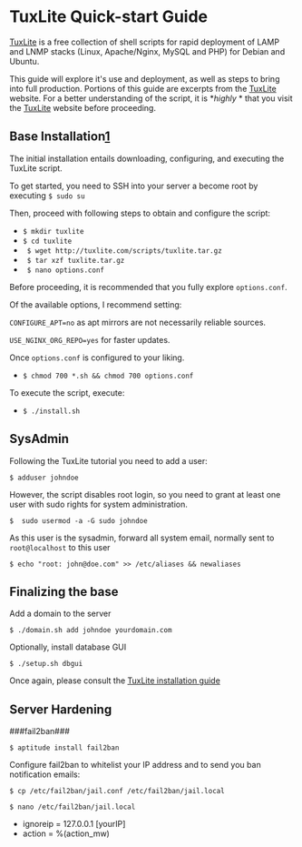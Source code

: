 TuxLite Quick-start Guide
=============
[TuxLite](http://tuxlite.com) is a free collection of shell scripts for rapid deployment of LAMP and LNMP stacks (Linux, Apache/Nginx, MySQL and PHP) for Debian and Ubuntu.

This guide will explore it's use and deployment, as well as steps to bring into full production. Portions of this guide are excerpts from the [TuxLite](http://tuxlite.com) website. For a better understanding of the script, it is **highly* * that you visit the [TuxLite](http://tuxlite.com) website before proceeding.

Base Installation[1](http://tuxlite.com/installation/)
--------------------------
The initial installation entails downloading, configuring, and executing the TuxLite script.

To get started, you need to SSH into your server a become root by executing `$ sudo su`

Then, proceed with following steps to obtain and configure the script:

- `$ mkdir tuxlite`
- `$ cd tuxlite`
- ` $ wget http://tuxlite.com/scripts/tuxlite.tar.gz`
- ` $ tar xzf tuxlite.tar.gz`
- ` $ nano options.conf`

Before proceeding, it is recommended that you fully explore `options.conf`.

Of the available options, I recommend setting:

`CONFIGURE_APT=no` as apt mirrors are not necessarily reliable sources.

`USE_NGINX_ORG_REPO=yes` for faster updates.

Once `options.conf` is configured to your liking.

- `$ chmod 700 *.sh && chmod 700 options.conf`

To execute the script, execute:

- `$ ./install.sh`

SysAdmin
-----------------
Following the TuxLite tutorial you need to add a user:

`$ adduser johndoe`

However, the script disables root login, so you need to grant at least one user with sudo rights for system administration.

`$  sudo usermod -a -G sudo johndoe`

As this user is the sysadmin, forward all system email, normally sent to `root@localhost` to this user

`$ echo "root: john@doe.com" >> /etc/aliases && newaliases`

Finalizing the base
----------------------
Add a domain to the server

`$ ./domain.sh add johndoe yourdomain.com`

Optionally, install  database GUI

`$ ./setup.sh dbgui`

Once again, please consult the [TuxLite installation guide](http://tuxlite.com/installation/)

Server Hardening
-------------------
###fail2ban###

`$ aptitude install fail2ban`

Configure fail2ban to whitelist your IP address and to send you ban notification emails:

`$ cp /etc/fail2ban/jail.conf /etc/fail2ban/jail.local`
   
`$ nano /etc/fail2ban/jail.local`

- ignoreip = 127.0.0.1 [yourIP]
- action = %(action_mw)

